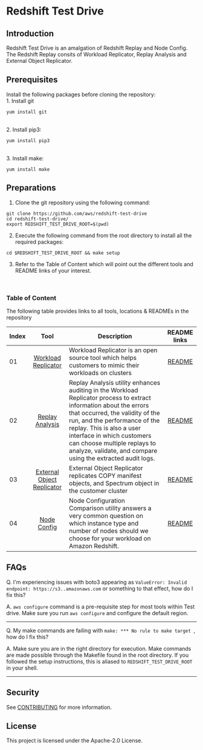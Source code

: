 # Redshift Test Drive

## Introduction
Redshift Test Drive is an amalgation of Redshift Replay and Node Config. The Redshift Replay consits of Workload Replicator, Replay Analysis and External Object Replicator.

## Prerequisites
Install the following packages before cloning the repository:
<br>1. Install git
<br> 
```
yum install git
```
 <br>2. Install pip3:
 <br>
 ```
 yum install pip3
 ```
 <br>3. Install make:
 <br>
 ```
 yum install make
 ```

 ## Preparations
 01. Clone the git repository using the following command:
 
 ```
 git clone https://github.com/aws/redshift-test-drive
 cd redshift-test-drive/
 export REDSHIFT_TEST_DRIVE_ROOT=$(pwd)
 ```
 02. Execute the following command from the root directory to install all the required packages:
 ```
 cd $REDSHIFT_TEST_DRIVE_ROOT && make setup
 ```
 03. Refer to the Table of Content which will point out the different tools and README links of your interest.


<br>

### Table of Content
The following table provides links to all tools, locations & READMEs in the repository



| Index |                             Tool                              | Description | README links|
| ----- |:-------------------------------------------------------------:|-------| :-------: |
| 01|                 [Workload Replicator](/core)                  |Workload Replicator is an open source tool which helps customers to mimic their workloads on clusters |[README](/core/README.md)|
| 02|           [Replay Analysis](/tools/ReplayAnalysis)            |Replay Analysis utility enhances auditing in the Workload Replicator process to extract information about the errors that occurred, the validity of the run, and the performance of the replay. This is also a user interface in which customers can choose multiple replays to analyze, validate, and compare using the extracted audit logs.|[README](/tools/ReplayAnalysis/README.md)|
|03 | [External Object Replicator](/tools/ExternalObjectReplicator) |External Object Replicator replicates COPY manifest objects, and Spectrum object in the customer cluster|[README](/tools/ExternalObjectReplicator/README.md)|
|04|            [Node Config](/tools/NodeConfigCompare)            | Node Configuration Comparison utility answers a very common question on which instance type and number of nodes should we choose for your workload on Amazon Redshift.|[README](/tools/NodeConfigCompare/README.md)

## FAQs
Q. I'm experiencing issues with boto3 appearing as `ValueError: Invalid endpoint: https://s3..amazonaws.com` or something to that effect, how do I fix this?

A. `aws configure` command is a pre-requisite step for most tools within Test drive. Make sure you run `aws configure` and configure the default region.

----
Q. My make commands are failing with `make: *** No rule to make target `, how do I fix this?

A. Make sure you are in the right directory for execution. Make commands are made possible through the Makefile found in the root directory. If you followed the setup instructions, this is aliased to `REDSHIFT_TEST_DRIVE_ROOT` in your shell.

----

## Security

See [CONTRIBUTING](CONTRIBUTING.md#security-issue-notifications) for more information.

## License

This project is licensed under the Apache-2.0 License.

